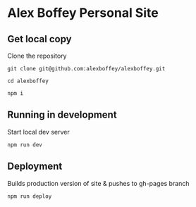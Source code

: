 # Alex Boffey Personal Site

## Get local copy
Clone the repository
```
git clone git@github.com:alexboffey/alexboffey.git

cd alexboffey

npm i
```

## Running in development
Start local dev server
```
npm run dev
```

## Deployment
Builds production version of site & pushes to gh-pages branch
```
npm run deploy
```
